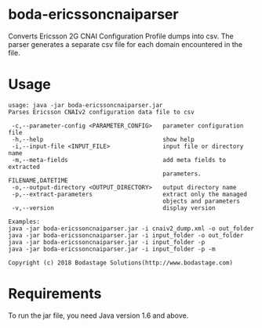 # boda-ericssoncnaiparser
Converts Ericsson 2G CNAI Configuration Profile dumps  into csv. The parser generates a separate csv file for each domain encountered in the file.

# Usage
```
usage: java -jar boda-ericssoncnaiparser.jar
Parses Ericsson CNAIv2 configuration data file to csv

 -c,--parameter-config <PARAMETER_CONFIG>   parameter configuration file
 -h,--help                                  show help
 -i,--input-file <INPUT_FILE>               input file or directory name
 -m,--meta-fields                           add meta fields to extracted
                                            parameters. FILENAME,DATETIME
 -o,--output-directory <OUTPUT_DIRECTORY>   output directory name
 -p,--extract-parameters                    extract only the managed
                                            objects and parameters
 -v,--version                               display version

Examples:
java -jar boda-ericssoncnaiparser.jar -i cnaiv2_dump.xml -o out_folder
java -jar boda-ericssoncnaiparser.jar -i input_folder -o out_folder
java -jar boda-ericssoncnaiparser.jar -i input_folder -p
java -jar boda-ericssoncnaiparser.jar -i input_folder -p -m

Copyright (c) 2018 Bodastage Solutions(http://www.bodastage.com)
```

# Requirements
To run the jar file, you need Java version 1.6 and above.